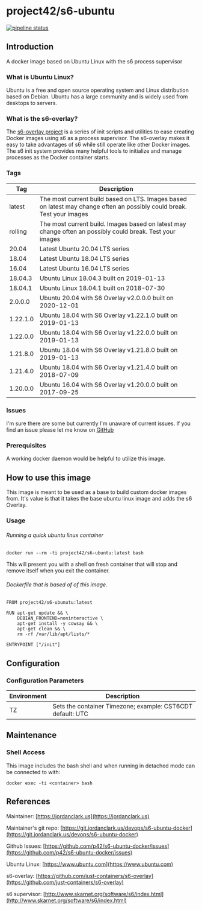 # project42/s6-ubuntu

[![pipeline status](https://git.jordanclark.us/devops/s6-ubuntu-docker/badges/master/pipeline.svg)](https://git.jordanclark.us/devops/s6-ubuntu-docker/commits/master)

## Introduction
A docker image based on Ubuntu Linux with the s6 process supervisor

### What is Ubuntu Linux?

Ubuntu is a free and open source operating system and Linux distribution based on Debian. Ubuntu has a large community and is widely used from desktops to servers.

### What is the s6-overlay?
The [s6-overlay project](https://github.com/just-containers/s6-overlay) is a series of init scripts and utilities to ease creating Docker images using s6 as a process supervisor.  The s6-overlay makes it easy to take advantages of s6 while still operate like other Docker images.  The s6 init system provides many helpful tools to initialize and manage processes as the Docker container starts.

### Tags

| Tag | Description |
|---|---|
| latest | The most current build based on LTS.  Images based on latest may change often an possibly could break.  Test your images |
| rolling | The most current build.  Images based on latest may change often an possibly could break.  Test your images |
| 20.04 | Latest Ubuntu 20.04 LTS series |
| 18.04 | Latest Ubuntu 18.04 LTS series |
| 16.04 | Latest Ubuntu 16.04 LTS series |
| 18.04.3 | Ubuntu Linux 18.04.3 built on 2019-01-13 |
| 18.04.1 | Ubuntu Linux 18.04.1 built on 2018-07-30 |
| 2.0.0.0 | Ubuntu 20.04 with S6 Overlay v2.0.0.0 built on 2020-12-01 |
| 1.22.1.0 | Ubuntu 18.04 with S6 Overlay v1.22.1.0 built on 2019-01-13 |
| 1.22.0.0 | Ubuntu 18.04 with S6 Overlay v1.22.0.0 built on 2019-01-13 |
| 1.21.8.0 | Ubuntu 18.04 with S6 Overlay v1.21.8.0 built on 2019-01-13 |
| 1.21.4.0 | Ubuntu 18.04 with S6 Overlay v1.21.4.0 built on 2018-07-09 |
| 1.20.0.0 | Ubuntu 16.04 with S6 Overlay v1.20.0.0 built on 2017-09-25 |

### Issues

I'm sure there are some but currently I'm unaware of current issues.  If you find an issue please let me know on [GitHub](https://github.com/p42/s6-ubuntu-docker/issues)

### Prerequisites

A working docker daemon would be helpful to utilize this image.

## How to use this image

This image is meant to be used as a base to build custom docker images from.  It's value is that it takes the base ubuntu linux image and adds the s6 Overlay.

### Usage

###### Running a quick ubuntu linux container

~~~
docker run --rm -ti project42/s6-ubuntu:latest bash
~~~

This will present you with a shell on fresh container that will stop and remove itself when you exit the container.

###### Dockerfile that is based of of this image.

~~~
FROM project42/s6-ubunutu:latest

RUN apt-get update && \
    DEBIAN_FRONTEND=noninteractive \
    apt-get install -y cowsay && \
    apt-get clean && \
    rm -rf /var/lib/apt/lists/*

ENTRYPOINT ["/init"]
~~~

## Configuration

### Configuration Parameters
| Environment | Description |
| --- | --- |
| TZ | Sets the container Timezone; example: CST6CDT default: UTC |  

## Maintenance

### Shell Access

This image includes the bash shell and when running in detached mode can be connected to with:

~~~
docker exec -ti <container> bash
~~~


## References

Maintainer: [https://jordanclark.us](https://jordanclark.us)

Maintainer's git repo: [https://git.jordanclark.us/devops/s6-ubuntu-docker](https://git.jordanclark.us/devops/s6-ubuntu-docker)

Github Issues: [https://github.com/p42/s6-ubuntu-docker/issues](https://github.com/p42/s6-ubuntu-docker/issues)

Ubuntu Linux: [https://www.ubuntu.com](https://www.ubuntu.com)

s6-overlay: [https://github.com/just-containers/s6-overlay](https://github.com/just-containers/s6-overlay)

s6 supervisor: [http://www.skarnet.org/software/s6/index.html](http://www.skarnet.org/software/s6/index.html)
